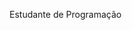 Estudante de Programação

<!---
matheuslguedes/matheuslguedes is a ✨ special ✨ repository because its `README.md` (this file) appears on your GitHub profile.
You can click the Preview link to take a look at your changes.
--->

